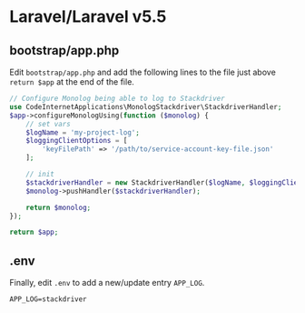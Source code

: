 # Laravel/Laravel v5.5

## bootstrap/app.php

Edit `bootstrap/app.php` and add the following lines to the file just above `return $app` at the end of the file.

```php
// Configure Monolog being able to log to Stackdriver
use CodeInternetApplications\MonologStackdriver\StackdriverHandler;
$app->configureMonologUsing(function ($monolog) {
    // set vars
    $logName = 'my-project-log';
    $loggingClientOptions = [
        'keyFilePath' => '/path/to/service-account-key-file.json'
    ];

    // init
    $stackdriverHandler = new StackdriverHandler($logName, $loggingClientOptions);
    $monolog->pushHandler($stackdriverHandler);

    return $monolog;
});

return $app;
```

## .env

Finally, edit `.env` to add a new/update entry `APP_LOG`.

```
APP_LOG=stackdriver
```
